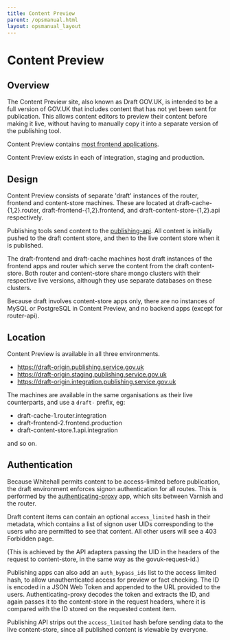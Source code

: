 ```yaml
---
title: Content Preview
parent: /opsmanual.html
layout: opsmanual_layout
---
```


# Content Preview

## Overview

The Content Preview site, also known as Draft GOV.UK, is intended to be
a full version of GOV.UK that includes content that has not yet been
sent for publication. This allows content editors to preview their
content before making it live, without having to manually copy it into a
separate version of the publishing tool.

Content Preview contains [most frontend applications][preview-puppet].

Content Preview exists in each of integration, staging and production.

[preview-puppet]: https://github.com/alphagov/govuk-puppet/blob/master/hieradata/class/draft_frontend.yaml

## Design

Content Preview consists of separate 'draft' instances of the router,
frontend and content-store machines. These are located at
draft-cache-{1,2}.router, draft-frontend-{1,2}.frontend, and
draft-content-store-{1,2}.api respectively.

Publishing tools send content to the
[publishing-api](https://github.com/alphagov/publishing-api). All
content is initially pushed to the draft content store, and then to the
live content store when it is published.

The draft-frontend and draft-cache machines host draft instances of the
frontend apps and router which serve the content from the draft
content-store. Both router and content-store share mongo clusters with
their respective live versions, although they use separate databases on
these clusters.

Because draft involves content-store apps only, there are no instances
of MySQL or PostgreSQL in Content Preview, and no backend apps (except
for router-api).

## Location

Content Preview is available in all three environments.

-   <https://draft-origin.publishing.service.gov.uk>
-   <https://draft-origin.staging.publishing.service.gov.uk>
-   <https://draft-origin.integration.publishing.service.gov.uk>

The machines are available in the same organisations as their live
counterparts, and use a `draft-` prefix, eg:

-   draft-cache-1.router.integration
-   draft-frontend-2.frontend.production
-   draft-content-store.1.api.integration

and so on.

## Authentication

Because Whitehall permits content to be access-limited before
publication, the draft environment enforces signon authentication for
all routes. This is performed by the
[authenticating-proxy](https://github.com/alphagov/authenticating-proxy)
app, which sits between Varnish and the router.

Draft content items can contain an optional `access_limited` hash in
their metadata, which contains a list of signon user UIDs corresponding
to the users who are permitted to see that content. All other users will
see a 403 Forbidden page.

(This is achieved by the API adapters passing the UID in the headers of
the request to content-store, in the same way as the govuk-request-id.)

Publishing apps can also add an `auth_bypass_ids` list to the access limited hash,
to allow unauthenticated access for preview or fact checking. The ID is encoded
in a JSON Web Token and appended to the URL provided to the users.
Authenticating-proxy decodes the token and extracts the ID, and again passes
it to the content-store in the request headers, where it is compared with the
ID stored on the requested content item.

Publishing API strips out the `access_limited` hash before sending data
to the live content-store, since all published content is viewable by
everyone.
